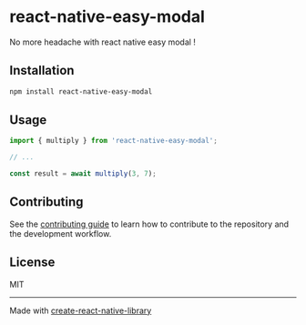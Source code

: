 # react-native-easy-modal

No more headache with react native easy modal ! 

## Installation

```sh
npm install react-native-easy-modal
```

## Usage

```js
import { multiply } from 'react-native-easy-modal';

// ...

const result = await multiply(3, 7);
```

## Contributing

See the [contributing guide](CONTRIBUTING.md) to learn how to contribute to the repository and the development workflow.

## License

MIT

---

Made with [create-react-native-library](https://github.com/callstack/react-native-builder-bob)
